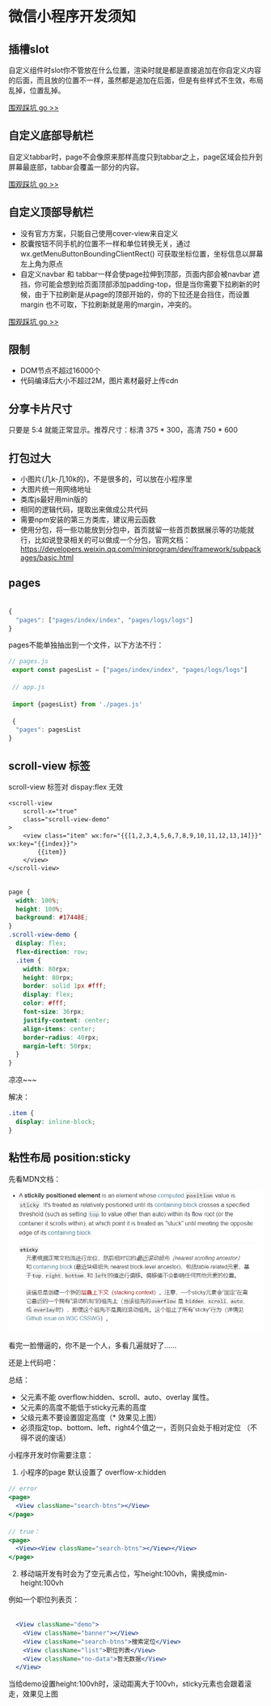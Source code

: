 # 微信小程序开发须知

## 插槽slot
自定义组件时slot你不管放在什么位置，渲染时就是都是直接追加在你自定义内容的后面，而且放的位置不一样，虽然都是追加在后面，但是有些样式不生效，布局乱掉，位置乱掉。

[围观踩坑 go >>](/wechat/taro.html#插槽slot)

## 自定义底部导航栏
自定义tabbar时，page不会像原来那样高度只到tabbar之上，page区域会拉升到屏幕最底部，tabbar会覆盖一部分的内容。

[围观踩坑 go >>](/wechat/taro.html#自定义tabbar)

## 自定义顶部导航栏
* 没有官方方案，只能自己使用cover-view来自定义
* 胶囊按钮不同手机的位置不一样和单位转换无关，通过 wx.getMenuButtonBoundingClientRect() 可获取坐标位置，坐标信息以屏幕左上角为原点
* 自定义navbar 和 tabbar一样会使page拉伸到顶部，页面内部会被navbar 遮挡，你可能会想到给页面顶部添加padding-top，但是当你需要下拉刷新的时候，由于下拉刷新是从page的顶部开始的，你的下拉还是会挡住，而设置margin 也不可取，下拉刷新就是用的margin，冲突的。

[围观踩坑 go >>](/wechat/taro.html#自定义顶部导航)

## 限制

* DOM节点不超过16000个
* 代码编译后大小不超过2M，图片素材最好上传cdn

## 分享卡片尺寸
 只要是 5:4 就能正常显示。推荐尺寸：标清 375 * 300，高清 750 * 600

## 打包过大

* 小图片(几k-几10k的)，不是很多的，可以放在小程序里
*  大图片统一用网络地址
*  类库js最好用min版的
*  相同的逻辑代码，提取出来做成公共代码
*  需要npm安装的第三方类库，建议用云函数
*  使用分包，将一些功能放到分包中，首页就留一些首页数据展示等的功能就行，比如说登录相关的可以做成一个分包，官网文档：https://developers.weixin.qq.com/miniprogram/dev/framework/subpackages/basic.html

## pages

```js

{
  "pages": ["pages/index/index", "pages/logs/logs"]
}

```
pages不能单独抽出到一个文件，以下方法不行：

```js
// pages.js
 export const pagesList = ["pages/index/index", "pages/logs/logs"]

 // app.js

 import {pagesList} from './pages.js'

 {
  "pages": pagesList
}
```
## scroll-view 标签

scroll-view 标签对 dispay:flex 无效
```
<scroll-view
    scroll-x="true"
    class="scroll-view-demo"
>
    <view class="item" wx:for="{{[1,2,3,4,5,6,7,8,9,10,11,12,13,14]}}" wx:key="{{index}}">
        {{item}}
    </view>
</scroll-view>

```

```scss

page {
  width: 100%;
  height: 100%;
  background: #17448E;
}
.scroll-view-demo {
  display: flex;
  flex-direction: row;
  .item {
    width: 80rpx;
    height: 80rpx;
    border: solid 1px #fff;
    display: flex;
    color: #fff;
    font-size: 36rpx;
    justify-content: center;
    align-items: center;
    border-radius: 40rpx;
    margin-left: 50rpx;
  }
}
```
凉凉~~~

解决：
```scss
.item {
  display: inline-block;
}
```

## 粘性布局 position:sticky

先看MDN文档：

![sticky1](./img/sticky1.png)
![sticky2](./img/sticky2.png)

看完一脸懵逼的，你不是一个人，多看几遍就好了......

还是上代码吧：

<StickyOne/>


总结：   
* 父元素不能 overflow:hidden、scroll、auto、overlay 属性。
* 父元素的高度不能低于sticky元素的高度
* 父级元素不要设置固定高度（* 效果见上图）
* 必须指定top、bottom、left、right4个值之一，否则只会处于相对定位 （不得不说的废话）

小程序开发时你需要注意：

1. 小程序的page 默认设置了 overflow-x:hidden
```jsx
// error
<page>
  <View className="search-btns"></View>
</page>

// true：
<page>
  <View><View className="search-btns"></View></View>
</page>

```

2. 移动端开发有时会为了空元素占位，写height:100vh，需换成min-height:100vh

例如一个职位列表页：

```jsx

  <View className="demo">
    <View className="banner"></View>
    <View className="search-btns">搜索定位</View>
    <View className="list">职位列表</View>
    <View className="no-data">暂无数据</View>
  </View>

```

当给demo设置height:100vh时，滚动距离大于100vh，sticky元素也会跟着滚走，效果见上图